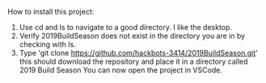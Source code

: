 How to install this project:
1. Use cd and ls to navigate to a good directory. I like the desktop.
2. Verify 2019BuildSeason does not exist in the directory you are in by checking with ls.
3. Type 'git clone https://github.com/hackbots-3414/2019BuildSeason.git' this should download the repository and place it in a directory called 2019 Build Season
You can now open the project in VSCode. 
